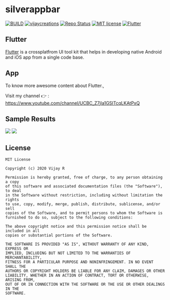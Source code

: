 # silverappbar
 

[![BUILD](https://img.shields.io/badge/Build-Passing-<COLOR>.svg)](https://github.com/vijayinyoutube/silverappbartest)
[![vijaycreations](https://img.shields.io/badge/Follow_me-vijaycreations-orange.svg?&logo=youtube&logoColor=orange)](https://www.youtube.com/channel/UCBC_Z7jla1GSITcqLKAtPxQ)
[![Repo Status](https://img.shields.io/badge/RepoStatus-Active-blueviolet.svg)](https://github.com/vijayinyoutube/silverappbartest)
[![MIT license](https://img.shields.io/badge/License-MIT-red.svg)](https://github.com/vijayinyoutube/silverappbartest)
[![Flutter](https://img.shields.io/badge/_Flutter_-App-grey.svg?&logo=Flutter&logoColor=white&labelColor=blue)](https://github.com/vijayinyoutube/silverappbartest) 


## Flutter
[Flutter](https://flutter.dev/) is a crossplatfrom UI tool kit that helps in developing native Android and iOS app from a single code base.

## App

To know more awesome content about Flutter., 

Visit my channel 👉 : https://www.youtube.com/channel/UCBC_Z7jla1GSITcqLKAtPxQ


## Sample Results

<img src="https://user-images.githubusercontent.com/58719230/98277509-7e1c5c80-1fbd-11eb-8223-1258e587cf09.png"> <img src="https://user-images.githubusercontent.com/58719230/98277662-9e4c1b80-1fbd-11eb-98b6-6c12c7e04b0c.png" > 


## License

```
MIT License

Copyright (c) 2020 Vijay R

Permission is hereby granted, free of charge, to any person obtaining a copy
of this software and associated documentation files (the "Software"), to deal
in the Software without restriction, including without limitation the rights
to use, copy, modify, merge, publish, distribute, sublicense, and/or sell
copies of the Software, and to permit persons to whom the Software is
furnished to do so, subject to the following conditions:

The above copyright notice and this permission notice shall be included in all
copies or substantial portions of the Software.

THE SOFTWARE IS PROVIDED "AS IS", WITHOUT WARRANTY OF ANY KIND, EXPRESS OR
IMPLIED, INCLUDING BUT NOT LIMITED TO THE WARRANTIES OF MERCHANTABILITY,
FITNESS FOR A PARTICULAR PURPOSE AND NONINFRINGEMENT. IN NO EVENT SHALL THE
AUTHORS OR COPYRIGHT HOLDERS BE LIABLE FOR ANY CLAIM, DAMAGES OR OTHER
LIABILITY, WHETHER IN AN ACTION OF CONTRACT, TORT OR OTHERWISE, ARISING FROM,
OUT OF OR IN CONNECTION WITH THE SOFTWARE OR THE USE OR OTHER DEALINGS IN THE
SOFTWARE.
```
